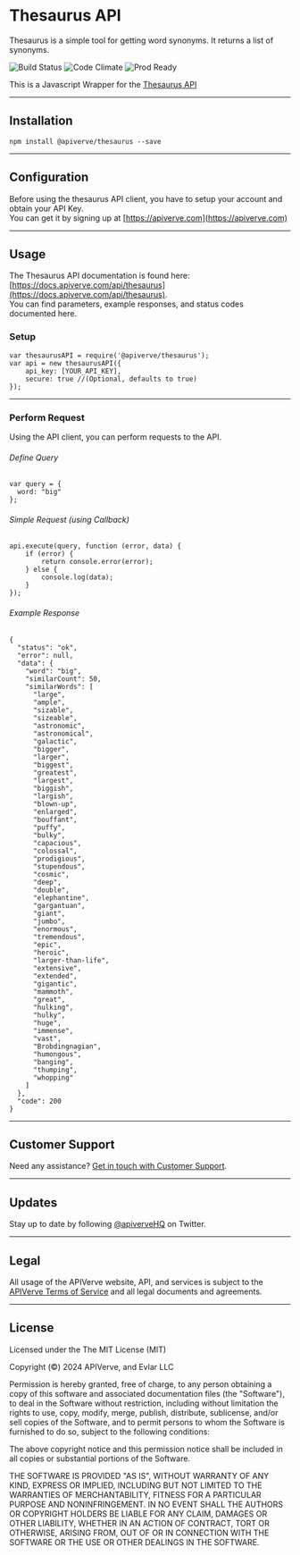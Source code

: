 Thesaurus API
============

Thesaurus is a simple tool for getting word synonyms. It returns a list of synonyms.

![Build Status](https://img.shields.io/badge/build-passing-green)
![Code Climate](https://img.shields.io/badge/maintainability-B-purple)
![Prod Ready](https://img.shields.io/badge/production-ready-blue)

This is a Javascript Wrapper for the [Thesaurus API](https://apiverve.com/marketplace/api/thesaurus)

---

## Installation
	npm install @apiverve/thesaurus --save

---

## Configuration

Before using the thesaurus API client, you have to setup your account and obtain your API Key.  
You can get it by signing up at [https://apiverve.com](https://apiverve.com)

---

## Usage

The Thesaurus API documentation is found here: [https://docs.apiverve.com/api/thesaurus](https://docs.apiverve.com/api/thesaurus).  
You can find parameters, example responses, and status codes documented here.

### Setup

```
var thesaurusAPI = require('@apiverve/thesaurus');
var api = new thesaurusAPI({
    api_key: [YOUR_API_KEY],
    secure: true //(Optional, defaults to true)
});
```

---


### Perform Request
Using the API client, you can perform requests to the API.

###### Define Query

```
var query = {
  word: "big"
};
```

###### Simple Request (using Callback)

```
api.execute(query, function (error, data) {
    if (error) {
        return console.error(error);
    } else {
        console.log(data);
    }
});
```

###### Example Response

```
{
  "status": "ok",
  "error": null,
  "data": {
    "word": "big",
    "similarCount": 50,
    "similarWords": [
      "large",
      "ample",
      "sizable",
      "sizeable",
      "astronomic",
      "astronomical",
      "galactic",
      "bigger",
      "larger",
      "biggest",
      "greatest",
      "largest",
      "biggish",
      "largish",
      "blown-up",
      "enlarged",
      "bouffant",
      "puffy",
      "bulky",
      "capacious",
      "colossal",
      "prodigious",
      "stupendous",
      "cosmic",
      "deep",
      "double",
      "elephantine",
      "gargantuan",
      "giant",
      "jumbo",
      "enormous",
      "tremendous",
      "epic",
      "heroic",
      "larger-than-life",
      "extensive",
      "extended",
      "gigantic",
      "mammoth",
      "great",
      "hulking",
      "hulky",
      "huge",
      "immense",
      "vast",
      "Brobdingnagian",
      "humongous",
      "banging",
      "thumping",
      "whopping"
    ]
  },
  "code": 200
}
```

---

## Customer Support

Need any assistance? [Get in touch with Customer Support](https://apiverve.com/contact).

---

## Updates
Stay up to date by following [@apiverveHQ](https://twitter.com/apiverveHQ) on Twitter.

---

## Legal

All usage of the APIVerve website, API, and services is subject to the [APIVerve Terms of Service](https://apiverve.com/terms) and all legal documents and agreements.

---

## License
Licensed under the The MIT License (MIT)

Copyright (&copy;) 2024 APIVerve, and Evlar LLC

Permission is hereby granted, free of charge, to any person obtaining a copy of this software and associated documentation files (the "Software"), to deal in the Software without restriction, including without limitation the rights to use, copy, modify, merge, publish, distribute, sublicense, and/or sell copies of the Software, and to permit persons to whom the Software is furnished to do so, subject to the following conditions:

The above copyright notice and this permission notice shall be included in all copies or substantial portions of the Software.

THE SOFTWARE IS PROVIDED "AS IS", WITHOUT WARRANTY OF ANY KIND, EXPRESS OR IMPLIED, INCLUDING BUT NOT LIMITED TO THE WARRANTIES OF MERCHANTABILITY, FITNESS FOR A PARTICULAR PURPOSE AND NONINFRINGEMENT. IN NO EVENT SHALL THE AUTHORS OR COPYRIGHT HOLDERS BE LIABLE FOR ANY CLAIM, DAMAGES OR OTHER LIABILITY, WHETHER IN AN ACTION OF CONTRACT, TORT OR OTHERWISE, ARISING FROM, OUT OF OR IN CONNECTION WITH THE SOFTWARE OR THE USE OR OTHER DEALINGS IN THE SOFTWARE.